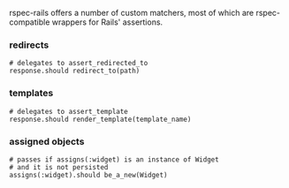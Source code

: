 rspec-rails offers a number of custom matchers, most of which are
rspec-compatible wrappers for Rails' assertions.

### redirects

    # delegates to assert_redirected_to
    response.should redirect_to(path)

### templates

    # delegates to assert_template
    response.should render_template(template_name)

### assigned objects

    # passes if assigns(:widget) is an instance of Widget
    # and it is not persisted
    assigns(:widget).should be_a_new(Widget)
